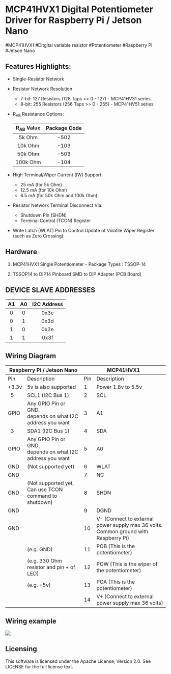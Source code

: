 # MCP41HVX1 Digital Potentiometer Driver for Raspberry Pi / Jetson Nano
#MCP41HVX1 #Ditgital variable resistor #Potentiometer #Raspberry Pi #Jetson Nano

## Features Highlights:

- Single-Resistor Network

- Resistor Network Resolution
  - 7-bit: 127 Resistors (128 Taps >> 0 - 127) - MCP41HV31 series 
  - 8-bit: 255 Resistors (256 Taps >> 0 - 255) - MCP41HV51 series
- R<sub>AB</sub> Resistance Options:

    |R<sub>AB</sub> Value|Package Code|
    |:---:|:---:|
    |5k Ohm| -502|
    |10k Ohm|-103|
    |50k Ohm|-503|
    |100k Ohm|-104|
- High Terminal/Wiper Current (IW) Support:
  - 25 mA (for 5k Ohm)
  - 12.5 mA (for 10k Ohm)
  - 6.5 mA (for 50k Ohm and 100k Ohm)
- Resistor Network Terminal Disconnect Via:
  - Shutdown Pin (SHDN)
  - Terminal Control (TCON) Register
- Write Latch (WLAT) Pin to Control Update of Volatile Wiper Register (such as Zero Crossing)

## Hardware
1. MCP41HVX1 Single Potentiometer - Package Types : TSSOP-14

2. TSSOP14 to DIP14 Pinboard SMD to DIP Adapter (PCB Board)


## DEVICE SLAVE ADDRESSES
|A1|A0|I2C Address|
|:---:|:---:|:---:|
|0|0|0x3c|
|0|1|0x3d|
|1|0|0x3e|
|1|1|0x3f|

## Wiring Diagram
<table>
<thead>
  <tr>
    <th colspan="2">Raspberry Pi / Jetson Nano</th>
    <th colspan="2">MCP41HVX1</th>
  </tr>
</thead>
<tbody>
  <tr>
    <td>Pin</td>
    <td>Description</td>
    <td>Pin</td>
    <td>Description</td>
  </tr>
  <tr>
    <td>+3.3v</td>
    <td>5v is also supported</td>
    <td>1</td>
    <td>Power 1.8v to 5.5v<br></td>
  </tr>
  <tr>
    <td>&nbsp;&nbsp;5</td>
    <td>SCL1 (I2C Bus 1)</td>
    <td>2</td>
    <td>SCL</td>
  </tr>
  <tr>
    <td>GPIO</td>
    <td>Any GPIO Pin or GND,<br>depends on what I2C address you want</td>
    <td>3</td>
    <td>A1</td>
  </tr>
  <tr>
    <td>&nbsp;&nbsp;3</td>
    <td>SDA1 (I2C Bus 1)</td>
    <td>4</td>
    <td>SDA</td>
  </tr>
  <tr>
    <td>GPIO</td>
    <td>Any GPIO Pin or GND,<br>depends on what I2C address you want</td>
    <td>5</td>
    <td>A0</td>
  </tr>
  <tr>
    <td>GND</td>
    <td>(Not supported yet)</td>
    <td>6</td>
    <td>WLAT</td>
  </tr>
  <tr>
    <td>GND</td>
    <td></td>
    <td>7</td>
    <td>NC</td>
  </tr>
  <tr>
    <td>GND</td>
    <td>(Not supported yet,<br>Can use TCON command to shutdown)</td>
    <td>8</td>
    <td>SHDN</td>
  </tr>
  <tr>
    <td>GND</td>
    <td></td>
    <td>9</td>
    <td>DGND</td>
  </tr>
  <tr>
    <td>GND</td>
    <td></td>
    <td>10</td>
    <td>V-    (Connect to external power supply max 36 volts. <br>Common ground with Raspberry Pi)</td>
  </tr>
  <tr>
    <td></td>
    <td>(e.g. GND)</td>
    <td>11</td>
    <td>POB   (This is the potentiometer)</td>
  </tr>
  <tr>
    <td></td>
    <td>(e.g. 330 Ohm resistor and pin + of LED)</td>
    <td>12</td>
    <td>POW   (This is the wiper of the potentiometer)</td>
  </tr>
  <tr>
    <td></td>
    <td>(e.g. +5v)</td>
    <td>13</td>
    <td>POA   (This is the potentiometer)</td>
  </tr>
  <tr>
    <td></td>
    <td></td>
    <td>14</td>
    <td>V+    (Connect to external power supply max 36 volts)</td>
  </tr>
</tbody>
</table>

## Wiring example
![](reference/pic1.jpeg)


## Licensing
This software is licensed under the Apache License, Version 2.0. See LICENSE for the full license text.